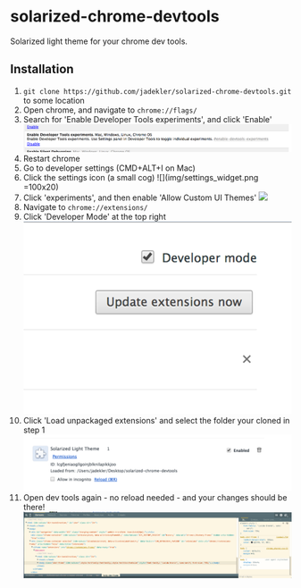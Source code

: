 solarized-chrome-devtools
=========================

Solarized light theme for your chrome dev tools.

## Installation

1. `git clone https://github.com/jadekler/solarized-chrome-devtools.git` to some location
1. Open chrome, and navigate to `chrome://flags/`
1. Search for 'Enable Developer Tools experiments', and click 'Enable'
![](img/enable_experiments.png)
1. Restart chrome
1. Go to developer settings (CMD+ALT+I on Mac)
1. Click the settings icon (a small cog)
![](img/settings_widget.png =100x20)
1. Click 'experiments', and then enable 'Allow Custom UI Themes'
![](img/ui_themes.png)
1. Navigate to `chrome://extensions/`
1. Click 'Developer Mode' at the top right
![](img/dev_mode.png)
1. Click 'Load unpackaged extensions' and select the folder your cloned in step 1
![](img/light_theme.png)
1. Open dev tools again - no reload needed - and your changes should be there!
![](img/final.png)

